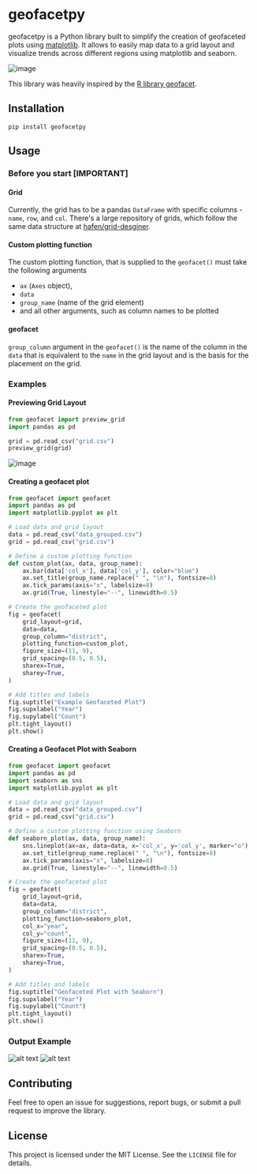 # geofacetpy

geofacetpy is a Python library built to simplify the creation of geofaceted plots using [matplotlib](https://matplotlib.org/). It allows to easily map data to a grid layout and visualize trends across different regions using matplotlib and seaborn.

![image](images/us.png)

This library was heavily inspired by the [R library geofacet](https://github.com/hafen/geofacet).

## Installation
```
pip install geofacetpy
```

## Usage

### Before you start [IMPORTANT]
#### Grid 
Currently, the grid has to be a pandas `DataFrame` with specific columns - `name`, `row`, and `col`.
There's a large repository of grids, which follow the same data structure at [hafen/grid-desginer](https://github.com/hafen/grid-designer/tree/master/grids). 

#### Custom plotting function
The custom plotting function, that is supplied to the `geofacet()` must take the following arguments
- `ax` (`Axes` object), 
- `data`
- `group_name` (name of the grid element)
- and all other arguments, such as column names to be plotted

#### geofacet
`group_column` argument in the `geofacet()` is the name of the column in the `data` that is equivalent to the `name` in the grid layout and is the basis for the placement on the grid. 

### Examples

#### Previewing Grid Layout

```python
from geofacet import preview_grid
import pandas as pd

grid = pd.read_csv("grid.csv")
preview_grid(grid)
```
![image](images/grid.png)

#### Creating a geofacet plot

```python
from geofacet import geofacet
import pandas as pd
import matplotlib.pyplot as plt

# Load data and grid layout
data = pd.read_csv("data_grouped.csv")
grid = pd.read_csv("grid.csv")

# Define a custom plotting function
def custom_plot(ax, data, group_name):
    ax.bar(data['col_x'], data['col_y'], color="blue")
    ax.set_title(group_name.replace(" ", "\n"), fontsize=8)
    ax.tick_params(axis="x", labelsize=8)
    ax.grid(True, linestyle="--", linewidth=0.5)

# Create the geofaceted plot
fig = geofacet(
    grid_layout=grid,
    data=data,
    group_column="district",
    plotting_function=custom_plot,
    figure_size=(11, 9),
    grid_spacing=(0.5, 0.5),
    sharex=True,
    sharey=True,
)

# Add titles and labels
fig.suptitle("Example Geofaceted Plot")
fig.supxlabel("Year")
fig.supylabel("Count")
plt.tight_layout()
plt.show()
```

#### Creating a Geofacet Plot with Seaborn

```python
from geofacet import geofacet
import pandas as pd
import seaborn as sns
import matplotlib.pyplot as plt

# Load data and grid layout
data = pd.read_csv("data_grouped.csv")
grid = pd.read_csv("grid.csv")

# Define a custom plotting function using Seaborn
def seaborn_plot(ax, data, group_name):
    sns.lineplot(ax=ax, data=data, x='col_x', y='col_y', marker="o")
    ax.set_title(group_name.replace(" ", "\n"), fontsize=8)
    ax.tick_params(axis="x", labelsize=8)
    ax.grid(True, linestyle="--", linewidth=0.5)

# Create the geofaceted plot
fig = geofacet(
    grid_layout=grid,
    data=data,
    group_column="district",
    plotting_function=seaborn_plot,
    col_x="year",
    col_y="count",
    figure_size=(11, 9),
    grid_spacing=(0.5, 0.5),
    sharex=True,
    sharey=True,
)

# Add titles and labels
fig.suptitle("Geofaceted Plot with Seaborn")
fig.supxlabel("Year")
fig.supylabel("Count")
plt.tight_layout()
plt.show()
```

### Output Example

![alt text](images/example1.png)
![alt text](images/europe.png)

## Contributing

Feel free to open an issue for suggestions, report bugs, or submit a pull request to improve the library.

## License

This project is licensed under the MIT License. See the `LICENSE` file for details.

